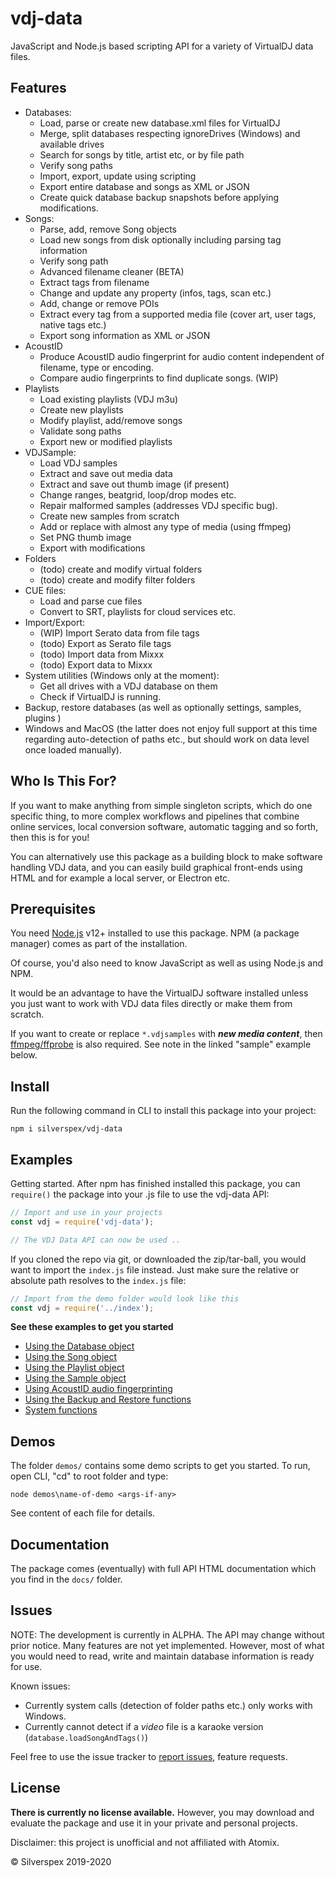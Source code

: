 vdj-data
========

JavaScript and Node.js based scripting API for a variety of VirtualDJ data files.

Features
--------

- Databases:
    - Load, parse or create new database.xml files for VirtualDJ
    - Merge, split databases respecting ignoreDrives (Windows) and available drives
    - Search for songs by title, artist etc, or by file path
    - Verify song paths
    - Import, export, update using scripting
    - Export entire database and songs as XML or JSON
    - Create quick database backup snapshots before applying modifications.
- Songs:
    - Parse, add, remove Song objects
    - Load new songs from disk optionally including parsing tag information
    - Verify song path
    - Advanced filename cleaner (BETA)
    - Extract tags from filename
    - Change and update any property (infos, tags, scan etc.)
    - Add, change or remove POIs
    - Extract every tag from a supported media file (cover art, user tags, native tags etc.)
    - Export song information as XML or JSON
- AcoustID
    - Produce AcoustID audio fingerprint for audio content independent of filename, type or encoding.
    - Compare audio fingerprints to find duplicate songs.  (WIP)
- Playlists
    - Load existing playlists (VDJ m3u)
    - Create new playlists
    - Modify playlist, add/remove songs
    - Validate song paths
    - Export new or modified playlists
- VDJSample:
    - Load VDJ samples
    - Extract and save out media data
    - Extract and save out thumb image (if present)
    - Change ranges, beatgrid, loop/drop modes etc.
    - Repair malformed samples (addresses VDJ specific bug).
    - Create new samples from scratch
    - Add or replace with almost any type of media (using ffmpeg)
    - Set PNG thumb image
    - Export with modifications
- Folders
    - (todo) create and modify virtual folders
    - (todo) create and modify filter folders
- CUE files:
    - Load and parse cue files
    - Convert to SRT, playlists for cloud services etc.
- Import/Export:
    - (WIP) Import Serato data from file tags
    - (todo) Export as Serato file tags
    - (todo) Import data from Mixxx
    - (todo) Export data to Mixxx
- System utilities (Windows only at the moment):
    - Get all drives with a VDJ database on them
    - Check if VirtualDJ is running.
- Backup, restore databases (as well as optionally settings, samples, plugins ) 
- Windows and MacOS (the latter does not enjoy full support at this time regarding
auto-detection of paths etc., but should work on data level once loaded manually).

Who Is This For?
----------------

If you want to make anything from simple singleton scripts, which do one specific
thing, to more complex workflows and pipelines that combine online services, local
conversion software, automatic tagging and so forth, then this is for you!

You can alternatively use this package as a building block to make software
handling VDJ data, and you can easily build graphical front-ends using HTML and
for example a local server, or Electron etc.

Prerequisites
-------------

You need [Node.js](https://nodejs.org/en/) v12+ installed to use this package.
NPM (a package manager) comes as part of the installation.

Of course, you'd also need to know JavaScript as well as using Node.js and NPM.

It would be an advantage to have the VirtualDJ software installed unless you just
want to work with VDJ data files directly or make them from scratch.

If you want to create or replace `*.vdjsamples` with ***new media content***, then
[ffmpeg/ffprobe](https://ffmpeg.org/) is also required. See note in the linked
"sample" example below.

Install
-------

Run the following command in CLI to install this package into your project:

    npm i silverspex/vdj-data

Examples
--------

Getting started. After npm has finished installed this package, you can
`require()` the package into your .js file to use the vdj-data API:

```javascript
// Import and use in your projects
const vdj = require('vdj-data');

// The VDJ Data API can now be used ..
````

If you cloned the repo via git, or downloaded the zip/tar-ball, you would want to
import the `index.js` file instead. Just make sure the relative or absolute path
resolves to the `index.js` file:

```javascript
// Import from the demo folder would look like this
const vdj = require('../index');
````

**See these examples to get you started**

- [Using the Database object](examples/EXAMPLES-DATABASE.md)
- [Using the Song object](examples/EXAMPLES-SONGS.md)
- [Using the Playlist object](examples/EXAMPLES-PLAYLISTS.md)
- [Using the Sample object](examples/EXAMPLES-SAMPLE.md)
- [Using AcoustID audio fingerprinting](examples/EXAMPLES-FINGERPRINTING.md)
- [Using the Backup and Restore functions](examples/EXAMPLES-BACKUP-RESTORE.md)
- [System functions](examples/EXAMPLES-SYSTEM.md)

Demos
-----

The folder `demos/` contains some demo scripts to get you started. To run, open CLI,
"cd" to root folder and type:

    node demos\name-of-demo <args-if-any>

See content of each file for details.

Documentation
-------------

The package comes (eventually) with full API HTML documentation which you find
in the `docs/` folder.

Issues
------

NOTE: The development is currently in ALPHA. The API may change without prior
notice. Many features are not yet implemented. However, most of what you would
need to read, write and maintain database information is ready for use.

Known issues:

- Currently system calls (detection of folder paths etc.) only works with Windows.
- Currently cannot detect if a _video_ file is a karaoke version (`database.loadSongAndTags()`)

Feel free to use the issue tracker to [report issues](https://github.com/silverspex/vdj-data/issues), feature requests.

License
-------

**There is currently no license available.** However, you may download and evaluate the
package and use it in your private and personal projects.

Disclaimer: this project is unofficial and not affiliated with Atomix.

© Silverspex 2019-2020
